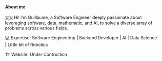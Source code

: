 #### About me
🇨🇦 Hi! I'm Guillaume, a Software Engineer deeply passionate about leveraging software, data, mathematic, and AI, to solve a diverse array of problems across various fields.

💻 Expertise: Software Engineering | Backend Developer | AI | Data Science | Little bit of Robotics

🏗️ Website: Under Contruction
